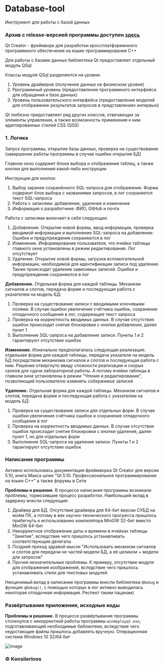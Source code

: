 # Database-tool

Инструмент для работы с базой данных

### Архив с release-версией программы доступен [**здесь**](https://github.com/konsilerinos/Database-tool/blob/main/Release.rar)

Qt Creator - фреймворк для разработки кроссплатформенного программного обеспечения на языке программирования C++

Для работы с базами данных библиотека Qt предоставляет отдельный модуль QSql

Классы модуля QSql разделяются на уровни: 
1. Уровень драйверов (получение данных на физиеском уровне)
2. Ррограммный уровень (предоставление программного интерфейса для обращения к базе данных) 
3. Уровень пользовательского интерфейса (предоставление моделей для отображение результатов запросов в представлениях интервью)

Qt любезно предоставляет ряд других классов, отвечающих за элементы управления, а также возможность применения к ним адаптированных стилей CSS (QSS)

### 1. Логика

Запуск программы, открытие базы данных, проверка на существование (завершение работы программы в случае ошибки открытия БД)

Главное окно содержит блоки выбора и отображения таблиц, а также кнопки для выполнения какой-либо инструкции

Инструкции для кнопок:
1. Выбор заранее сохранённого SQL-запроса для отображения. Форма содержит блок выбора с названиями запросов, в лог сохраняется текст SQL-запроса
2. Работа с записями: добавление, удаление и изменение
3. Информация о разработчике: ФИО, GitHub и почта

Работа с записями включает в себя следующее:
1. Добавление. Открытие новой формы, ввод информации, проверка вводимой информации и выполнение SQL-запроса на добавление. Ошибки и предупреждения сохраняются в лог
2. Изменение. Информирование пользователя, что ячейки таблицы главного окна установлены в режим редактирования. Лог отсутствует
3. Удаление. Открытие новой формы, загрузка вспомогательной информации, необходимой для идентификации записи под удаление. Также происходит удаление зависимых записей. Ошибки и предупреждения сохраняются в лог

**Добавление.** Отдельная форма для каждой таблицы. Механизм сигналов и слотов, передача форме и последующая работа с указателем на модель БД:
1. Проверка на существование записи с вводимыми ключевыми полями. В случае ошибки увеличение счётчика ошибок, сохранение отладочного сообщения в лог, содержащее текст запроса
2. Проверка на корректность вводимых данных. В случае отсутствия ошибок происходит снятие блокировки с кнопки добавления, далее пункт 1
3. Выполнение SQL-запроса на добавление записи. Пункты 1 и 2 гарантируют отсутствие ошибок

**Изменение.** Изначально предполагалась следующая реализация: отдельная форма для каждой таблицы, передача указателя на модель БД посредством механизма сигналов и слотов и последующая работа с ним. Решение отвергнуто ввиду сложности реализации и скорых сроков для сдачи лабораторной работы. А потому ячейки таблицы в главном окне установлены в режим "Чтение и редактирование", позволяющий пользователю изменять собержимое записей

**Удаление.** Отдельная форма для каждой таблицы. Механизм сигналов и слотов, передача форме и последующая работа с указателем на модель БД:
1. Проверка на существование записи для отдельных форм. В случае ошибки увеличение счётчика ошибок и сохранение отладочного сообщения в лог
2. Проверка на корректность вводимых данных. В случае отсутствия ошибок происходит снятие блокировки с кнопки удаления, далее пункт 1, но для отдельных форм
3. Выполнение SQL-запроса на удаление записи. Пункты 1 и 2 гарантируют отсутствие ошибок

### Написание программы

Активно использовась документация фреймворка Qt Creator для версии 5.10, книга Макса шлее "Qt 5.10. Профессиональное программирование на языке С++" а также форумы в Сети

**Проблемы и решение**. В процессе написания программы возникали проблемы, тормозившие процесс разработки. Наибольший вклад в задержку внесли следующие:
1. Драйвер для БД. Отсутствие драйвера для 64-бит версии СУБД на моём ПК, а потому в век научно-технического прогресса пришлось прибегнуть к использованию компилятора MinGW 32-бит вместо MinGW 64-бит
2. Некорректное отображение даты и времени в ячейках таблицы "Занятие", вследствие чего пришлось устанавливать соответствующие делегаты
3. Поздний приход здравой мысли "Использовать механизм сигналов и слотов для передачи не частей модели БД, а её целиком + модели для запросов"
4. Прочие незначительные проблемы. К примеру, отсутствие модуля для отображения изображений, вследствие чего пришлось устанавливать стили для текстовых модулей

Неоценимый вклад в написание программы внесли библиотека `QDebug` и функция `qDebug()`, с помощью которых в лог активно выводилась некоторая отладочная информация. Респект таким пацанам)

### Развёртывание приложения, исходные коды

**Проблемы и решение.** В процессе развёртывания программы столкнулся с некорректной работы программы `windeployqt.exe`, подготавливающей необходимые библиотеки, вследствие чего недостающие файлы пришлось добавлять вручную. Операционная система Windows 10 32/64 бит

![image](https://user-images.githubusercontent.com/78896451/145684975-2231465b-e62e-4289-9c4c-c7de6f296c52.png)

### ©️ Konsilerinos
